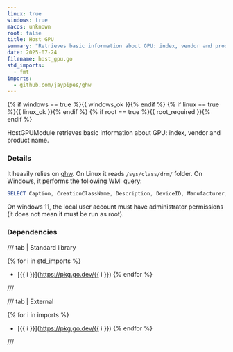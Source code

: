 ```yaml
---
linux: true
windows: true
macos: unknown
root: false
title: Host GPU
summary: "Retrieves basic information about GPU: index, vendor and product name."
date: 2025-07-24
filename: host_gpu.go
std_imports:
  - fmt
imports:
  - github.com/jaypipes/ghw
---
```


{% if windows == true %}{{ windows_ok }}{% endif %}
{% if linux == true %}{{ linux_ok }}{% endif %}
{% if root == true %}{{ root_required }}{% endif %}

HostGPUModule retrieves basic information about GPU: index, vendor and product name.

### Details


It heavily relies on [ghw](https://github.com/jaypipes/ghw). On Linux it reads `/sys/class/drm/` folder. On Windows, it performs the following WMI query:

 ```ps1
 SELECT Caption, CreationClassName, Description, DeviceID, Manufacturer, Name, PNPClass, PNPDeviceID FROM Win32_PnPEntity
 ```

On windows 11, the local user account must have administrator permissions (it does not mean it must be run as root).

### Dependencies

/// tab | Standard library

{% for i in std_imports %}
- [{{ i }}](https://pkg.go.dev/{{ i }})
{% endfor %}

///

/// tab | External

{% for i in imports %}
- [{{ i }}](https://pkg.go.dev/{{ i }})
{% endfor %}

///

